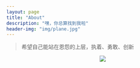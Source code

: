 ```yaml
---
layout: page
title: "About"
description: "嘿，你总算找到我啦"
header-img: "img/plane.jpg"
---
```




>希望自己能站在恩怨的上层，执着、勇敢、创新

<center>
    <p><img src="http://i1.hdslb.com/bfs/archive/f7dbc22ca6eff412ed8e16c1c746696ab7cfbd74.jpg" align="center"></p>
</center>
